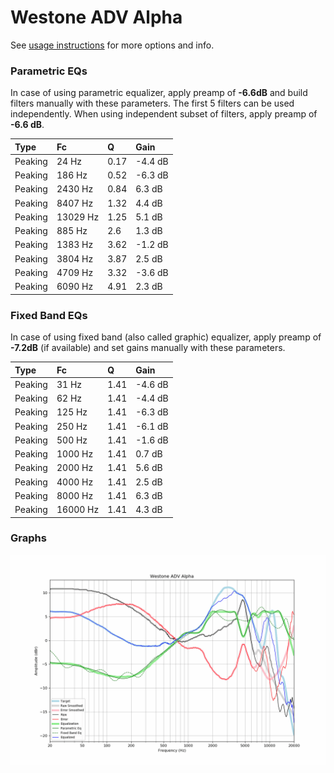 # Westone ADV Alpha
See [usage instructions](https://github.com/jaakkopasanen/AutoEq#usage) for more options and info.

### Parametric EQs
In case of using parametric equalizer, apply preamp of **-6.6dB** and build filters manually
with these parameters. The first 5 filters can be used independently.
When using independent subset of filters, apply preamp of **-6.6 dB**.

| Type    | Fc       |    Q | Gain    |
|:--------|:---------|:-----|:--------|
| Peaking | 24 Hz    | 0.17 | -4.4 dB |
| Peaking | 186 Hz   | 0.52 | -6.3 dB |
| Peaking | 2430 Hz  | 0.84 | 6.3 dB  |
| Peaking | 8407 Hz  | 1.32 | 4.4 dB  |
| Peaking | 13029 Hz | 1.25 | 5.1 dB  |
| Peaking | 885 Hz   | 2.6  | 1.3 dB  |
| Peaking | 1383 Hz  | 3.62 | -1.2 dB |
| Peaking | 3804 Hz  | 3.87 | 2.5 dB  |
| Peaking | 4709 Hz  | 3.32 | -3.6 dB |
| Peaking | 6090 Hz  | 4.91 | 2.3 dB  |

### Fixed Band EQs
In case of using fixed band (also called graphic) equalizer, apply preamp of **-7.2dB**
(if available) and set gains manually with these parameters.

| Type    | Fc       |    Q | Gain    |
|:--------|:---------|:-----|:--------|
| Peaking | 31 Hz    | 1.41 | -4.6 dB |
| Peaking | 62 Hz    | 1.41 | -4.4 dB |
| Peaking | 125 Hz   | 1.41 | -6.3 dB |
| Peaking | 250 Hz   | 1.41 | -6.1 dB |
| Peaking | 500 Hz   | 1.41 | -1.6 dB |
| Peaking | 1000 Hz  | 1.41 | 0.7 dB  |
| Peaking | 2000 Hz  | 1.41 | 5.6 dB  |
| Peaking | 4000 Hz  | 1.41 | 2.5 dB  |
| Peaking | 8000 Hz  | 1.41 | 6.3 dB  |
| Peaking | 16000 Hz | 1.41 | 4.3 dB  |

### Graphs
![](./Westone%20ADV%20Alpha.png)